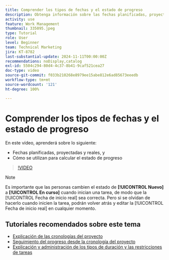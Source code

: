 ```yaml
---
title: Comprender los tipos de fechas y el estado de progreso
description: Obtenga información sobre las fechas planificadas, proyectadas y reales, y cómo se utilizan para calcular el estado de progreso.
activity: use
feature: Work Management
thumbnail: 335095.jpeg
type: Tutorial
role: User
level: Beginner
team: Technical Marketing
jira: KT-8782
last-substantial-update: 2024-11-11T00:00:00Z
recommendations: noDisplay,catalog
exl-id: 5504c294-80d4-4c37-8b41-9caf521cea27
doc-type: video
source-git-commit: f033b210268e8979ee15abe812e6ad85673eeedb
workflow-type: tm+mt
source-wordcount: '121'
ht-degree: 100%

---
```


# Comprender los tipos de fechas y el estado de progreso

En este vídeo, aprenderá sobre lo siguiente:

* Fechas planificadas, proyectadas y reales, y
* Cómo se utilizan para calcular el estado de progreso

>[!VIDEO](https://video.tv.adobe.com/v/335095/?quality=12&learn=on)

>[!NOTE]
>
>Es importante que las personas cambien el estado de **[!UICONTROL Nuevo]** a **[!UICONTROL En curso]** cuando inician una tarea, de modo que la [!UICONTROL Fecha de inicio real] sea correcta. Pero si se olvidan de hacerlo cuando inicien la tarea, podrán volver atrás y editar la [!UICONTROL Fecha de inicio real] en cualquier momento.


## Tutoriales recomendados sobre este tema

* [Explicación de las cronologías del proyecto](/help/manage-work/project-timelines/understand-project-timelines.md)
* [Seguimiento del progreso desde la cronología del proyecto](/help/manage-work/project-timelines/track-work-progress-from-the-project-timeline.md)
* [Explicación y administración de los tipos de duración y las restricciones de tareas](/help/manage-work/intermediate-projects/understand-and-manage-duration-types-and-task-constraints.md)

